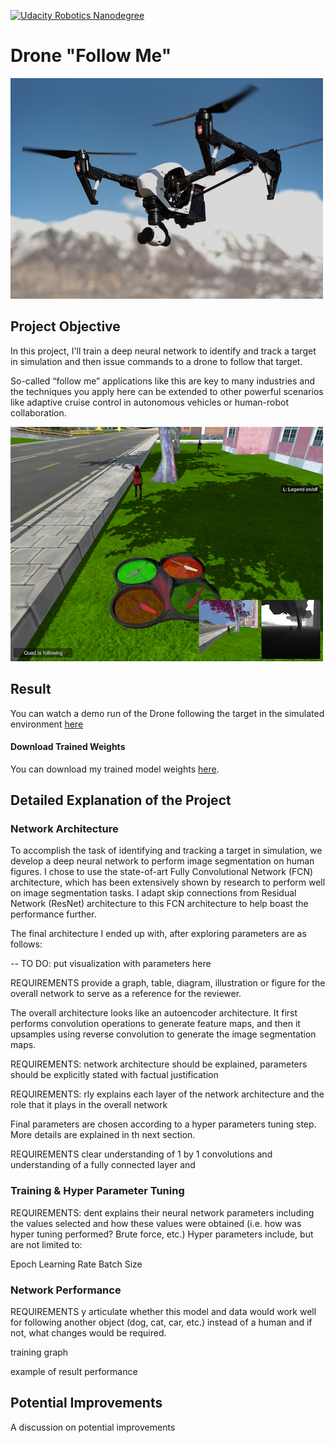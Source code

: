 [![Udacity Robotics Nanodegree](http://tugan0329.bitbucket.io/imgs/github/robond.svg)](https://www.udacity.com/robotics)

# Drone "Follow Me"

![header](img/readme.png)

## Project Objective

In this project, I'll train a deep neural network to identify and track a target in simulation and then issue commands to a drone to follow that target. 

So-called “follow me” applications like this are key to many industries and the techniques you apply here can be extended to other powerful scenarios like adaptive cruise control in autonomous vehicles or human-robot collaboration.

![header](img/sim.png)

## Result

You can watch a demo run of the Drone following the target in the simulated environment [here](https://youtu.be/X4Bnkwqo6D0)

#### Download Trained Weights

You can download my trained model weights [here](data/weights/final_model.h5).

## Detailed Explanation of the Project

### Network Architecture

To accomplish the task of identifying and tracking a target in simulation, we develop a deep neural network to perform image segmentation on human figures. I chose to use the state-of-art Fully Convolutional Network (FCN) architecture, which has been extensively shown by research to perform well on image segmentation tasks. I adapt skip connections from Residual Network (ResNet) architecture to this FCN architecture to help boast the performance further.

The final architecture I ended up with, after exploring parameters are as follows:

-- TO DO: put visualization with parameters here

REQUIREMENTS provide a graph, table, diagram, illustration or figure for the overall network to serve as a reference for the reviewer.



The overall architecture looks like an autoencoder architecture. It first performs convolution operations to generate feature maps, and then it upsamples using reverse convolution to generate the image segmentation maps.

REQUIREMENTS: network architecture should be explained, parameters should be explicitly stated with factual justification

REQUIREMENTS: rly explains each layer of the network architecture and the role that it plays in the overall network


Final parameters are chosen according to a hyper parameters tuning step. More details are explained in th next section.



REQUIREMENTS clear understanding of 1 by 1 convolutions and understanding of a fully connected layer and 


### Training & Hyper Parameter Tuning

REQUIREMENTS: dent explains their neural network parameters including the values selected and how these values were obtained (i.e. how was hyper tuning performed? Brute force, etc.) Hyper parameters include, but are not limited to:

Epoch
Learning Rate
Batch Size



### Network Performance


REQUIREMENTS y articulate whether this model and data would work well for following another object (dog, cat, car, etc.) instead of a human and if not, what changes would be required.


training graph

example of result performance

## Potential Improvements

A discussion on potential improvements

